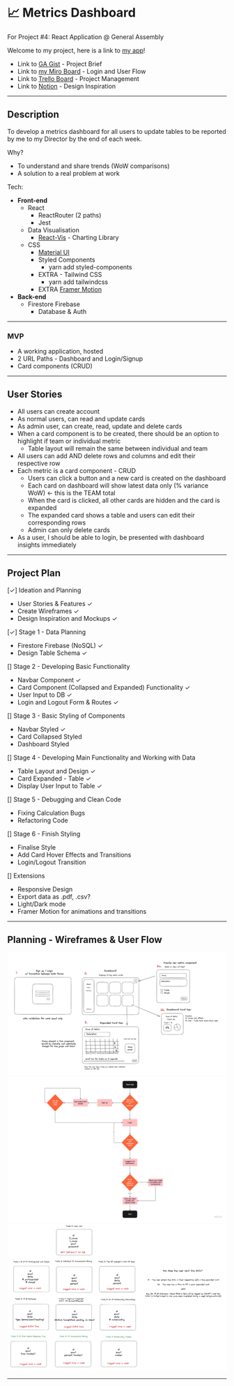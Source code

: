 # 📈 Metrics Dashboard
For Project #4: React Application @ General Assembly

Welcome to my project, here is a link to [my app]()!
- Link to [GA Gist](https://gist.git.generalassemb.ly/katie/d4c2013a89a9a3da9650cc6c5851b07f) - Project Brief
- Link to [my Miro Board](https://miro.com/app/board/uXjVPlVqlbw=/) - Login and User Flow
- Link to [Trello Board](https://trello.com/b/2TsOmtxS/metrics-dashboard) - Project Management
- Link to [Notion](https://clarencearimado.notion.site/Design-Inspiration-for-Metrics-Dashboard-40b84e72a8e846808b2e24c25d4430e4) - Design Inspiration

---

## Description
To develop a metrics dashboard for all users to update tables to be reported by me to my Director by the end of each week.

Why?
- To understand and share trends (WoW comparisons)
- A solution to a real problem at work

Tech:
- **Front-end**
    - React
        - ReactRouter (2 paths)
        - Jest
    - Data Visualisation
        - [React-Vis](https://uber.github.io/react-vis/) - Charting Library
    - CSS
        - [Material UI](https://mui.com/)
        - Styled Components
            - yarn add styled-components
        - EXTRA - Tailwind CSS
            - yarn add tailwindcss
        - EXTRA [Framer Motion](https://www.framer.com/motion/examples/)
- **Back-end**
    - Firestore Firebase
        - Database & Auth

---

### MVP
- A working application, hosted
- 2 URL Paths - Dashboard and Login/Signup
- Card components (CRUD)

---

## User Stories
- All users can create account
- As normal users, can read and update cards
- As admin user, can create, read, update and delete cards
- When a card component is to be created, there should be an option to highlight if team or individual metric
    - Table layout will remain the same between individual and team 
- All users can add AND delete rows and columns and edit their respective row
- Each metric is a card component - CRUD
    - Users can click a button and a new card is created on the dashboard
    - Each card on dashboard will show latest data only (% variance WoW) <- this is the TEAM total   
    - When the card is clicked, all other cards are hidden and the card is expanded
    - The expanded card shows a table and users can edit their corresponding rows
    - Admin can only delete cards
- As a user, I should be able to login, be presented with dashboard insights immediately

---
## Project Plan

[✓] Ideation and Planning
- User Stories & Features ✓
- Create Wireframes ✓
- Design Inspiration and Mockups ✓

[✓] Stage 1 - Data Planning
- Firestore Firebase (NoSQL) ✓
- Design Table Schema ✓

[] Stage 2 - Developing Basic Functionality
- Navbar Component ✓
- Card Component (Collapsed and Expanded) Functionality ✓
- User Input to DB ✓
- Login and Logout Form & Routes ✓

[] Stage 3 - Basic Styling of Components
- Navbar Styled ✓
- Card Collapsed Styled 
- Dashboard Styled

[] Stage 4 - Developing Main Functionality and Working with Data
- Table Layout and Design ✓
- Card Expanded - Table ✓
- Display User Input to Table ✓

[] Stage 5 - Debugging and Clean Code
- Fixing Calculation Bugs 
- Refactoring Code

[] Stage 6 - Finish Styling
- Finalise Style
- Add Card Hover Effects and Transitions
- Login/Logout Transition

[] Extensions
- Responsive Design
- Export data as .pdf, .csv?
- Light/Dark mode
- Framer Motion for animations and transitions 

---
## Planning - Wireframes & User Flow

![Wireframe](./planning/WireframeV1.png)
![User Flow](./planning/Miro%20-%20Metrics%20Dashboard.jpg)
![Database Schema](./planning/v1dbschema.png)

---